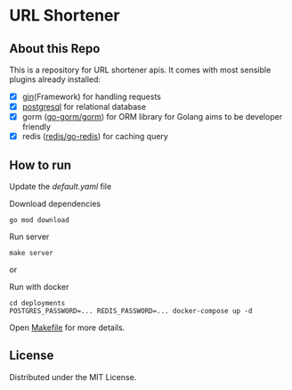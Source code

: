 # URL Shortener

## About this Repo
This is a repository for URL shortener apis. It comes with most sensible plugins already installed:

- [x] [gin](https://gin-gonic.com)(Framework) for handling requests
- [x] [postgresql](https://www.postgresql.org/) for relational database
- [x] gorm ([go-gorm/gorm](https://github.com/go-gorm/gorm)) for ORM library for Golang aims to be developer friendly
- [x] redis ([redis/go-redis](https://github.com/redis/go-redis)) for caching query

##  How to run

Update the _default.yaml_ file

Download dependencies
```shell
go mod download
```

Run server
```shell
make server
```

or

Run with docker
```shell
cd deployments
POSTGRES_PASSWORD=... REDIS_PASSWORD=... docker-compose up -d
```

Open [Makefile](Makefile) for more details.

## License
Distributed under the MIT License.
